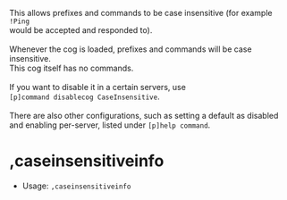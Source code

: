 This allows prefixes and commands to be case insensitive (for example ``!Ping``<br/>would be accepted and responded to).<br/><br/>Whenever the cog is loaded, prefixes and commands will be case insensitive.<br/>This cog itself has no commands.<br/><br/>If you want to disable it in a certain servers, use<br/>`[p]command disablecog CaseInsensitive`.<br/><br/>There are also other configurations, such as setting a default as disabled<br/>and enabling per-server, listed under `[p]help command`.

# ,caseinsensitiveinfo

 - Usage: `,caseinsensitiveinfo`
